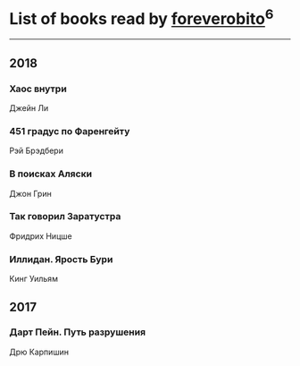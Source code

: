 # List of books read by [foreverobito](http://vk.com/id481937529)<sup>6</sup>
---

## 2018

### Хаос внутри
Джейн Ли


### 451 градус по Фаренгейту
Рэй Брэдбери


### В поисках Аляски
Джон Грин


### Так говорил Заратустра
Фридрих Ницше


### Иллидан. Ярость Бури
Кинг Уильям



## 2017

### Дарт Пейн. Путь разрушения
Дрю Карпишин



